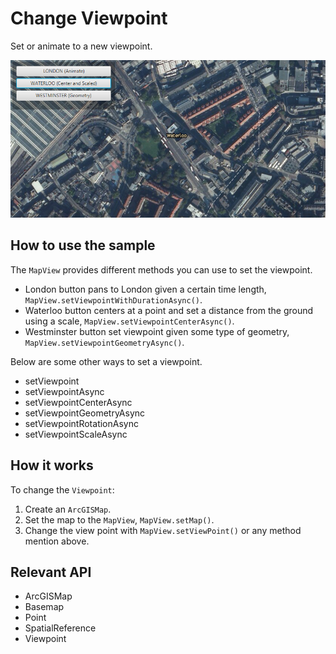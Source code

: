 # Change Viewpoint

Set or animate to a new viewpoint.

![](ChangeViewpoint.png)

## How to use the sample

The `MapView` provides different methods you can use to set the viewpoint.
 - London button pans to London given a certain time length, `MapView.setViewpointWithDurationAsync()`.
 - Waterloo button centers at a point and set a distance from the ground using a scale, `MapView.setViewpointCenterAsync()`.
 - Westminster button set viewpoint given some type of geometry, `MapView.setViewpointGeometryAsync()`.

Below are some other ways to set a viewpoint.
 - setViewpoint
 - setViewpointAsync
 - setViewpointCenterAsync
 - setViewpointGeometryAsync
 - setViewpointRotationAsync
 - setViewpointScaleAsync

## How it works

To change the `Viewpoint`:


 1.  Create an `ArcGISMap`.
 2.  Set the map to the `MapView`, `MapView.setMap()`.
 3.  Change the view point with `MapView.setViewPoint()` or any method mention above.


## Relevant API


 *   ArcGISMap
 *   Basemap
 *   Point
 *   SpatialReference
 *   Viewpoint



